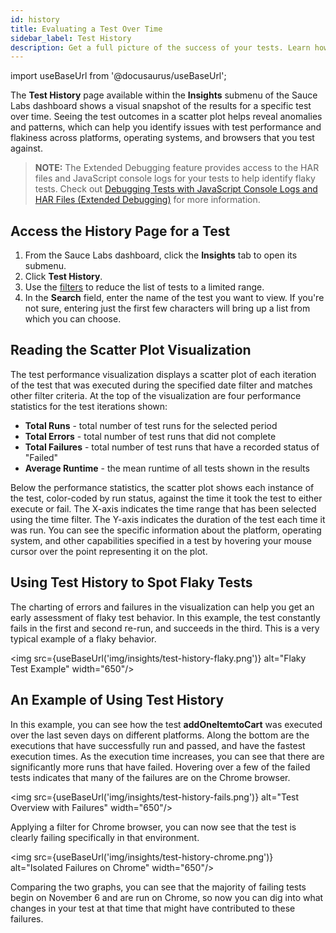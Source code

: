 ```yaml
---
id: history
title: Evaluating a Test Over Time
sidebar_label: Test History
description: Get a full picture of the success of your tests. Learn how to look at a test's history across a variety of metrics to diagnose failure patterns.
---
```

import useBaseUrl from '@docusaurus/useBaseUrl';

The **Test History** page available within the **Insights** submenu of the Sauce Labs dashboard shows a visual snapshot of the results for a specific test over time. Seeing the test outcomes in a scatter plot helps reveal anomalies and patterns, which can help you identify issues with test performance and flakiness across platforms, operating systems, and browsers that you test against.

> **NOTE:** The Extended Debugging feature provides access to the HAR files and JavaScript console logs for your tests to help identify flaky tests. Check out [Debugging Tests with JavaScript Console Logs and HAR Files (Extended Debugging)](https://wiki.saucelabs.com/pages/viewpage.action?pageId=70072943) for more information.

## Access the History Page for a Test

1. From the Sauce Labs dashboard, click the **Insights** tab to open its submenu.
1. Click **Test History**.
1. Use the [filters](scope.md#using-filters-to-adjust-the-scope-of-your-data) to reduce the list of tests to a limited range.
1. In the **Search** field, enter the name of the test you want to view.  If you're not sure, entering just the first few characters will bring up a list from which you can choose.

## Reading the Scatter Plot Visualization

The test performance visualization displays a scatter plot of each iteration of the test that was executed during the specified date filter and matches other filter criteria. At the top of the visualization are four performance statistics for the test iterations shown:

* **Total Runs** - total number of test runs for the selected period
* **Total Errors** - total number of test runs that did not complete
* **Total Failures** - total number of test runs that have a recorded status of "Failed"
* **Average Runtime** - the mean runtime of all tests shown in the results

Below the performance statistics, the scatter plot shows each instance of the test, color-coded by run status, against the time it took the test to either execute or fail. The X-axis indicates the time range that has been selected using the time filter. The Y-axis indicates the duration of the test each time it was run. You can see the specific information about the platform, operating system, and other capabilities specified in a test by hovering your mouse cursor over the point representing it on the plot.

## Using Test History to Spot Flaky Tests

The charting of errors and failures in the visualization can help you get an early assessment of flaky test behavior. In this example, the test constantly fails in the first and second re-run, and succeeds in the third.  This is a very typical example of a flaky behavior.

<img src={useBaseUrl('img/insights/test-history-flaky.png')} alt="Flaky Test Example" width="650"/>

## An Example of Using Test History

In this example, you can see how the test **addOneItemtoCart** was executed over the last seven days on different platforms. Along the bottom are the executions that have successfully run and passed, and have the fastest execution times. As the execution time increases, you can see that there are significantly more runs that have failed. Hovering over a few of the failed tests indicates that many of the failures are on the Chrome browser.

<img src={useBaseUrl('img/insights/test-history-fails.png')} alt="Test Overview with Failures" width="650"/>

Applying a filter for Chrome browser, you can now see that the test is clearly failing specifically in that environment.

<img src={useBaseUrl('img/insights/test-history-chrome.png')} alt="Isolated Failures on Chrome" width="650"/>

Comparing the two graphs, you can see that the majority of failing tests begin on November 6 and are run on Chrome, so now you can dig into what changes in your test at that time that might have contributed to these failures.
